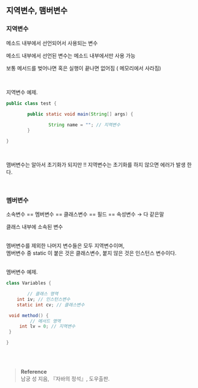 ## 지역변수, 맴버변수

### 지역변수

메소드 내부에서 선언되어서 사용되는 변수

메소드 내부에서 선언된 변수는 메소드 내부에서만 사용 가능

보통 메서드를 벚어나면 혹은 실행이 끝나면 없어짐 ( 메모리에서 사라짐)

<br/>

지역변수 예제.

```java
public class test {

		public static void main(String[] args) {
	
				String name = ""; // 지역변수
		}

}
```

<br/>

맴버변수는 알아서 초기화가 되지만 !! 지역변수는 초기화를 하지 않으면 에러가 발생 한다.


<br/>

### 멤버변수

소속변수 == 멤버변수 == 클래스변수 == 필드 == 속성변수  →  다 같은말


클래스 내부에 소속된 변수

<br/>멤버변수를 제외한 나머지 변수들은 모두 지역변수이며,<br/> 멤버변수 중 static 이 붙은 것은 클래스변수, 붙지 않은 것은 인스턴스 변수이다. 

<br/>멤버변수 예제.
```java
class Variables {

		// 클래스 영역
    int iv; // 인스턴스변수
    static int cv; // 클래스변수

 void method() {
		 // 메서드 영역	
     int lv = 0; // 지역변수
 }

}
```

<br/><br/>

>**Reference**
><br/>남궁 성 지음, 『자바의 정석』, 도우출판.